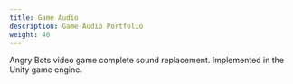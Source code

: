 ```yaml
---
title: Game Audio 
description: Game Audio Portfolio
weight: 40
---
```


Angry Bots video game complete sound replacement. Implemented in the Unity game engine.